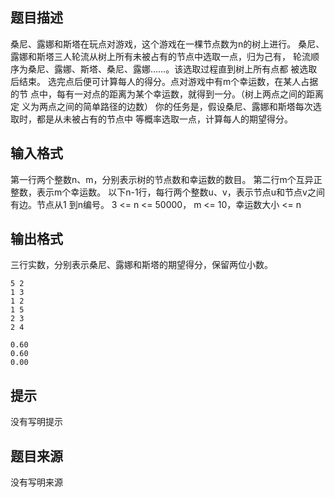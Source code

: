 


## 题目描述
桑尼、露娜和斯塔在玩点对游戏，这个游戏在一棵节点数为n的树上进行。
桑尼、露娜和斯塔三人轮流从树上所有未被占有的节点中选取一点，归为己有，
轮流顺序为桑尼、露娜、斯塔、桑尼、露娜……。该选取过程直到树上所有点都
被选取后结束。
选完点后便可计算每人的得分。点对游戏中有m个幸运数，在某人占据的节
点中，每有一对点的距离为某个幸运数，就得到一分。（树上两点之间的距离定
义为两点之间的简单路径的边数）
你的任务是，假设桑尼、露娜和斯塔每次选取时，都是从未被占有的节点中
等概率选取一点，计算每人的期望得分。
## 输入格式
第一行两个整数n、m，分别表示树的节点数和幸运数的数目。
第二行m个互异正整数，表示m个幸运数。
以下n-1行，每行两个整数u、v，表示节点u和节点v之间有边。节点从1
到n编号。
3 <= n <= 50000， m <= 10，幸运数大小 <= n
## 输出格式
三行实数，分别表示桑尼、露娜和斯塔的期望得分，保留两位小数。

```input1
5 2
1 3
1 2
1 5
2 3
2 4

```
```output1
0.60
0.60
0.00
```

## 提示
没有写明提示
## 题目来源
没有写明来源


